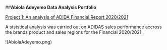 ##**Abiola Adeyemo Data Analysis Portfolio**

[Project 1: An analysis of ADIDA Financial Report 2020/2021](https://github.com/Biolaraji?tab=repositories)

A stststical analysis was carried out on ADIDAS sales performance accross the brands product and sales regions for the Financial 2020/2021.

!(AbiolaAdeyemo.png)

